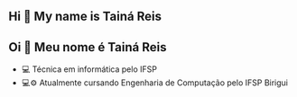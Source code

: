 ## Hi 👋 My name is Tainá Reis 
## Oi 👋 Meu nome é Tainá Reis
- 💻 Técnica em informática pelo IFSP
- 💻⚙️ Atualmente cursando Engenharia de Computação pelo IFSP Birigui

  
 

